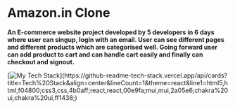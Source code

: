 # Amazon.in Clone
**An E-commerce website project developed by 5 developers in 6 days where user can singup, login with an email. User can see different pages and different products which are categorised well. Going forward user can add product to cart and can handle cart easily and finally can checkout and signout.**


[![My Tech Stack](https://github-readme-tech-stack.vercel.app/api/cards?title=Tech%20Stack&align=center&lineCount=1&theme=react&line1=html5,html,f04800;css3,css,4b0aff;react,react,00e9fa;mui,mui,2a05e6;chakra%20ui,chakra%20ui,ff1438;)](https://github-readme-tech-stack.vercel.app/api/cards?title=Tech%20Stack&align=center&lineCount=1&theme=react&line1=html5,html,f04800;css3,css,4b0aff;react,react,00e9fa;mui,mui,2a05e6;chakra%20ui,chakra%20ui,ff1438;)


